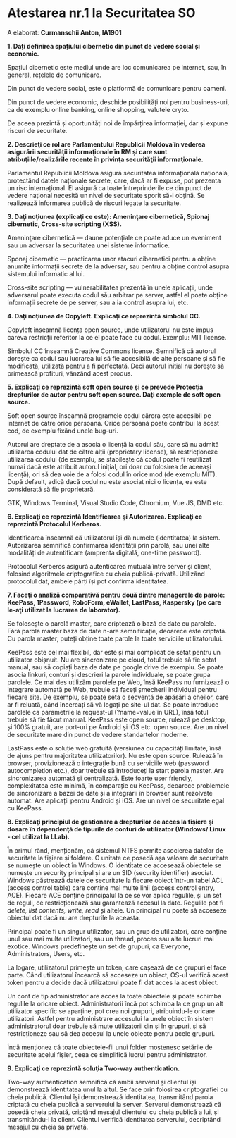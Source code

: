 # Atestarea nr.1 la Securitatea SO

A elaborat: **Curmanschii Anton, IA1901**


**1. Dați definirea spațiului cibernetic din punct de vedere social și economic.**

Spațiul cibernetic este mediul unde are loc comunicarea pe internet, sau, în general, rețelele de comunicare.

Din punct de vedere social, este o platformă de comunicare pentru oameni.

Din punct de vedere economic, deschide posibilități noi pentru business-uri, ca de exemplu online banking, online shopping, valutele cryto.

De aceea prezintă și oportunități noi de împărțirea informației, dar și expune riscuri de securitate.


**2. Descrieţi ce rol are Parlamentului Republicii Moldova în vederea asigurării securităţii informaţionale în RM şi care sunt atribuţiile/realizările recente în privinţa securităţii informaţionale.**

Parlamentul Republicii Moldova asigură securitatea informațională națională, protectând datele naționale secrete, care, dacă ar fi expuse, pot prezenta un risc internațional. 
El asigură ca toate întreprinderile ce din punct de vedere național necesită un nivel de securitate sporit să-l obțină.
Se realizează informarea publică de riscuri legate la securitate.


**3. Daţi noţiunea (explicaţi ce este): Ameninţare cibernetică, Spionaj cibernetic, Cross-site scripting (XSS).**

Ameninţare cibernetică — daune potențiale ce poate aduce un eveniment sau un adversar la securitatea unei sisteme informatice.

Sponaj cibernetic — practicarea unor atacuri cibernetici pentru a obține anumite informații secrete de la adversar, sau pentru a obține control asupra sistemului informatic al lui.

Cross-site scripting — vulnerabilitatea prezentă în unele aplicații, unde adversarul poate executa codul său arbitrar pe server, astfel el poate obține informații secrete de pe server, sau a ia control asupra lui, etc.


**4. Daţi noţiunea de Copyleft. Explicaţi ce reprezintă simbolul CC.**

Copyleft înseamnă licența open source, unde utilizatorul nu este impus careva restricții referitor la ce el poate face cu codul.
Exemplu: MIT license.

Simbolul CC înseamnă Creative Commons license. 
Semnifică că autorul dorește ca codul sau lucrarea lui să fie accesibilă de alte persoane și să fie modificată, utilizată pentru a fi perfectată.
Deci autorul inițial nu dorește să primească profituri, vânzând acest produs.


**5. Explicaţi ce reprezintă soft open source şi ce prevede Protecţia drepturilor de  autor  pentru  soft  open  source.  Daţi  exemple  de  soft  open  source.**

Soft open source înseamnă programele codul cărora este accesibil pe internet de către orice persoană.
Orice persoană poate contribui la acest cod, de exemplu fixând unele bug-uri.

Autorul are dreptate de a asocia o licență la codul său, care să nu admită utilizarea codului dat de către alții (proprietary license), să restricționeze utilizarea codului (de exemplu, se stabilește că codul poate fi reutilizat numai dacă este atribuit autorul inițial, ori doar cu folosirea de aceeași licență), ori să dea voie de a folosi codul în orice mod (de exemplu MIT). 
După default, adică dacă codul nu este asociat nici o licența, ea este considerată să fie proprietară.

GTK, Windows Terminal, Visual Studio Code, Chromium, Vue JS, DMD etc.


**6. Explicaţi ce reprezintă Identificarea şi Autorizarea. Explicaţi ce reprezintă Protocolul Kerberos.**

Identificarea înseamnă că utilizatorul își dă numele (identitatea) la sistem.
Autorizarea semnifică confirmarea identității prin parolă, sau unei alte modalități de autentificare (amprenta digitală, one-time password).

Protocolul Kerberos asigură autenticarea mutuală între server și client, folosind algoritmele criptografice cu cheia publică-privată.
Utilizând protocolul dat, ambele părți își pot confirma identitatea.


**7. Faceţi o analiză comparativă pentru două dintre managerele de parole: KeePass,  1Password,  RoboForm,  eWallet,  LastPass,  Kaspersky  (pe  care le-aţi  utilizat  la  lucrarea  de  laborator).**

Se folosește o parolă master, care criptează o bază de date cu parolele. 
Fără parola master baza de date n-are semnificație, deoarece este criptată. 
Cu parola master, puteți obține toate parole la toate serviciile utilizatorului.

KeePass este cel mai flexibil, dar este și mai complicat de setat pentru un utilizator obișnuit.
Nu are sincronizare pe cloud, totul trebuie să fie setat manual, sau să copiați baza de date pe google drive de exemplu.
Se poate asocia linkuri, conturi și descrieri la parole individuale, se poate grupa parolele.
Ce mai des utilizăm parolele pe Web, însă KeePass nu furnizează o integrare automată pe Web, trebuie să faceți șmecherii individual pentru fiecare site. 
De exemplu, se poate seta o secvență de apăsări a cheilor, care ar fi reluată, când încercați să vă logați pe site-ul dat.
Se poate introduce parolele ca parametrile la request-ul (?name=value în URL), însă totul trebuie să fie făcut manual.
KeePass este open source, rulează pe desktop, și 100% gratuit, are port-uri pe Android și iOS etc. open source.
Are un nivel de securitate mare din punct de vedere standartelor moderne.

LastPass este o soluție web gratuită (versiunea cu capacități limitate, însă de ajuns pentru majoritatea utilizatorilor).
Nu este open source.
Rulează în browser, provizionează o integrație bună cu serviciile web (password autocompletion etc.), doar trebuie să introduceți la start parola master.
Are sincronizarea automată și centralizată.
Este foarte user friendly, complexitatea este minimă, în comparație cu KeePass, deoarece problemele de sincronizare a bazei de date și a integrării în browser sunt rezolvate automat.
Are aplicații pentru Android și iOS.
Are un nivel de securitate egal cu KeePass.


**8. Explicaţi principiul de gestionare a drepturilor de acces la fişiere şi dosare în dependenţă de tipurile de conturi de utilizator (Windows/ Linux - cel utilizat la LLab).**

În primul rând, menționăm, că sistemul NTFS permite asocierea datelor de securitate la fișiere și foldere.
O unitate ce posedă așa valoare de securitate se numește un obiect în Windows.
O identitate ce accesează obiectele se numește un security principal și are un SID (security identifier) asociat.
Windows păstrează datele de securitate la fiecare obiect într-un tabel ACL (access control table) care conține mai multe linii (access control entry, ACE).
Fiecare ACE conține principalul la ce se vor aplica regulile, și un set de reguli, ce restricționează sau garantează accesul la date.
Regulile pot fi *delete, list contents, write, read* și altele.
Un principal nu poate să acceseze obiectul dat dacă nu are drepturile la aceasta.

Principal poate fi un singur utilizator, sau un grup de utilizatori, care conține unul sau mai multe utilizatori, sau un thread, proces sau alte lucruri mai exotice.
Windows predefinește un set de grupuri, ca Everyone, Administrators, Users, etc.

La logare, utilizatorul primește un token, care cașează de ce grupuri el face parte.
Când utilizatorul încearcă să acceseze un obiect, OS-ul verifică acest token pentru a decide dacă utilizatorul poate fi dat acces la acest obiect.

Un cont de tip administrator are acces la toate obiectele și poate schimba regulile la oricare obiect.
Administratorii încă pot schimba la ce grup un alt utilizator specific se aparține, pot crea noi grupuri, atribuindu-le oricare utilizatori.
Astfel pentru administrare accesului la unele obiect în sistem administratorul doar trebuie să mute utilizatorii din și în grupuri, și să restricționeze sau să dea accesul la unele obiecte pentru acele grupuri.

Încă menționez că toate obiectele-fii unui folder moștenesc setările de securitate acelui fișier, ceea ce simplifică lucrul pentru administrator.

**9. Explicaţi ce reprezintă soluţia Two-way authentication.**

Two-way authentication semnifică că ambii serverul și clientul își demonstrează identitatea unul la altul.
Se face prin folosirea criptografiei cu cheia publică. 
Clientul își demonstrează identitatea, transmitând parola criptată cu cheia publică a serverului la server.
Serverul demonstrează că posedă cheia privată, criptând mesajul clientului cu cheia publică a lui, și transmitându-l la client.
Clientul verifică identitatea serverului, decriptând mesajul cu cheia sa privată.